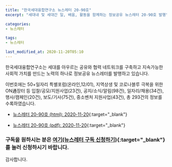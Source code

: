 ```yaml
---
title: "한국세대융합연구소 뉴스레터 20-90호"
excerpt: "세대내 및 세대간 일, 배움, 활동을 함께하는 정보공유 뉴스레터 20-90호 발행" 

categories:
- 뉴스레터

tags:
- 뉴스레터

last_modified_at: 2020-11-20T05:10
---
```


한국세대융합연구소는 세대를 아우르는 공유와 협력 네트워크를 구축하고 지속가능한 사회적 가치를 만드는 노력의 하나로 정보공유 뉴스레터를 발행하고 있습니다.

이번호에는 50+일자리 특별포럼(온라인,12/01), 지역상생 및 코로나블루 극복을 위한 ON通장터 등 입찰/공모/지원사업(23건), 공지/소식/알림(98건), 일자리/채용(34건), 행사/캠페인(20건), 보도/기사(75건), 중소벤처 지원사업(43건), 총 293건의 정보를 수록하였습니다.

* [뉴스레터 20-90호 (html): 2020-11-20](https://gcrcenter.github.io/assets/htmls/gcrc_news_letter_20201120.html){:target="_blank"}

* [뉴스레터 20-90호 (pdf): 2020-11-20](https://gcrcenter.github.io/assets/pdfs/news_letter_20201120.pdf){:target="_blank"}


### 구독을 원하시는 분은 [여기(뉴스레터 구독 신청하기)](https://forms.gle/MJ5gVHCdunBXXWVB7){:target="_blank"} 를 눌러 신청하시기 바랍니다.


감사합니다.